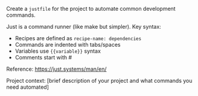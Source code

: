 Create a `justfile` for the project to automate common development commands.

Just is a command runner (like make but simpler). Key syntax:
- Recipes are defined as `recipe-name: dependencies`
- Commands are indented with tabs/spaces
- Variables use `{{variable}}` syntax
- Comments start with #

Reference: https://just.systems/man/en/

Project context: [brief description of your project and what commands you need automated]
